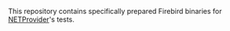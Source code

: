 This repository contains specifically prepared Firebird binaries for [NETProvider](https://github.com/FirebirdSQL/NETProvider)'s tests.